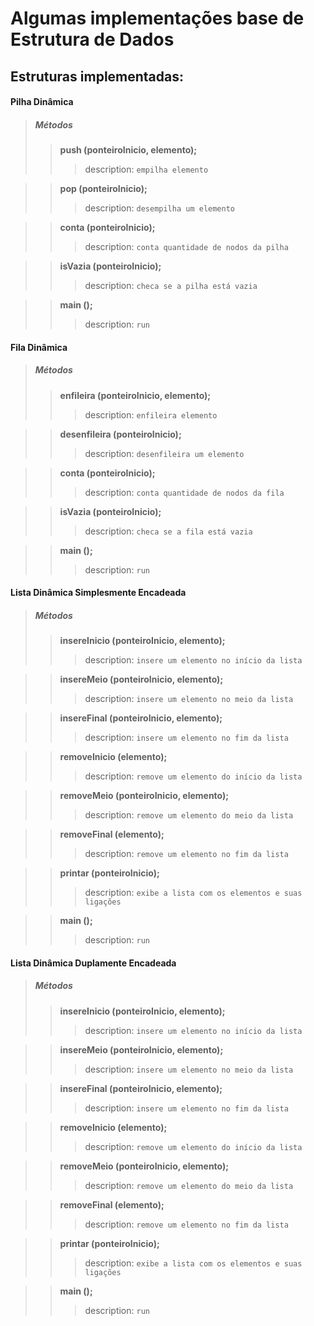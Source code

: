 # Algumas implementações base de Estrutura de Dados

## Estruturas implementadas:

#### Pilha Dinâmica
> ##### Métodos
>> **push (ponteiroInicio, elemento);** 
>>> description: ``empilha elemento``

>> **pop (ponteiroInicio);** 
>>> description: ``desempilha um elemento``

>> **conta (ponteiroInicio);** 
>>> description: ``conta quantidade de nodos da pilha``

>> **isVazia (ponteiroInicio);** 
>>> description: ``checa se a pilha está vazia``

>> **main ();** 
>>> description: ``run``
 
#### Fila Dinâmica
> ##### Métodos
>> **enfileira (ponteiroInicio, elemento);** 
>>> description: ``enfileira elemento``

>> **desenfileira (ponteiroInicio);** 
>>> description: ``desenfileira um elemento``

>> **conta (ponteiroInicio);** 
>>> description: ``conta quantidade de nodos da fila``

>> **isVazia (ponteiroInicio);** 
>>> description: ``checa se a fila está vazia``

>> **main ();** 
>>> description: ``run``

#### Lista Dinâmica Simplesmente Encadeada
> ##### Métodos
>> **insereInicio (ponteiroInicio, elemento);** 
>>> description: ``insere um elemento no início da lista``

>> **insereMeio (ponteiroInicio, elemento);** 
>>> description: ``insere um elemento no meio da lista``

>> **insereFinal (ponteiroInicio, elemento);** 
>>> description: ``insere um elemento no fim da lista``

>> **removeInicio (elemento);** 
>>> description: ``remove um elemento do início da lista``

>> **removeMeio (ponteiroInicio, elemento);** 
>>> description: ``remove um elemento do meio da lista``

>> **removeFinal (elemento);** 
>>> description: ``remove um elemento no fim da lista``

>> **printar (ponteiroInicio);** 
>>> description: ``exibe a lista com os elementos e suas ligações``

>> **main ();** 
>>> description: ``run``

#### Lista Dinâmica Duplamente Encadeada
> ##### Métodos
>> **insereInicio (ponteiroInicio, elemento);** 
>>> description: ``insere um elemento no início da lista``

>> **insereMeio (ponteiroInicio, elemento);** 
>>> description: ``insere um elemento no meio da lista``

>> **insereFinal (ponteiroInicio, elemento);** 
>>> description: ``insere um elemento no fim da lista``

>> **removeInicio (elemento);** 
>>> description: ``remove um elemento do início da lista``

>> **removeMeio (ponteiroInicio, elemento);** 
>>> description: ``remove um elemento do meio da lista``

>> **removeFinal (elemento);** 
>>> description: ``remove um elemento no fim da lista``

>> **printar (ponteiroInicio);** 
>>> description: ``exibe a lista com os elementos e suas ligações``

>> **main ();** 
>>> description: ``run``


